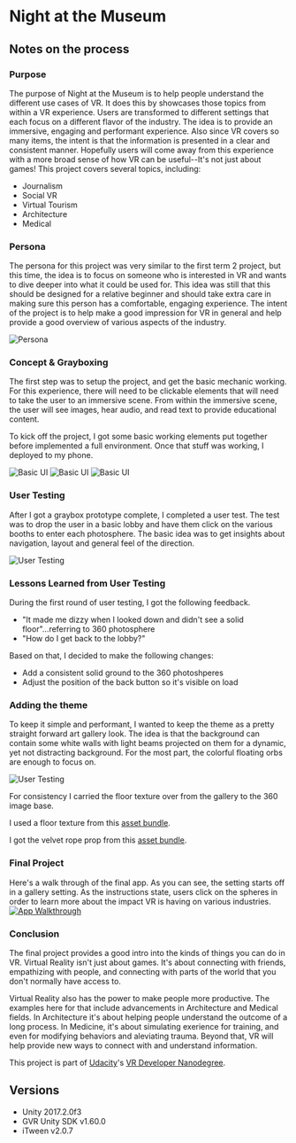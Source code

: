 # Night at the Museum

## Notes on the process

### Purpose
The purpose of Night at the Museum is to help people understand the different use cases of VR. It does this by showcases those topics from within a VR experience. Users are transformed to different settings that each focus on a different flavor of the industry. The idea is to provide an immersive, engaging and performant experience. Also since VR covers so many items, the intent is that the information is presented in a clear and consistent manner. Hopefully users will come away from this experience with a more broad sense of how VR can be useful--It's not just about games! This project covers several topics, including:

* Journalism
* Social VR
* Virtual Tourism
* Architecture
* Medical

### Persona
The persona for this project was very similar to the first term 2 project, but this time, the idea is to focus on someone who is interested in VR and wants to dive deeper into what it could be used for. This idea was still that this should be designed for a relative beginner and should take extra care in making sure this person has a comfortable, engaging experience. The intent of the project is to help make a good impression for VR in general and help provide a good overview of various aspects of the industry.

![Persona](/NightAtTheMuseum/img/VR-persona-NATM.jpg)

### Concept & Grayboxing
The first step was to setup the project, and get the basic mechanic working. For this experience, there will need to be clickable elements that will need to take the user to an immersive scene. From within the immersive scene, the user will see images, hear audio, and read text to provide educational content.

To kick off the project, I got some basic working elements put together before implemented a full environment. Once that stuff was working, I deployed to my phone.

![Basic UI](/NightAtTheMuseum/img/sketches.png)
![Basic UI](/NightAtTheMuseum/img/graybox-lobby.png)
![Basic UI](/NightAtTheMuseum/img/graybox-booth.png)

### User Testing
After I got a graybox prototype complete, I completed a user test. The test was to drop the user in a basic lobby and have them click on the various booths to enter each photosphere. The basic idea was to get insights about navigation, layout and general feel of the direction.

![User Testing](/NightAtTheMuseum/img/user-test.png)

### Lessons Learned from User Testing
During the first round of user testing, I got the following feedback.
* "It made me dizzy when I looked down and didn't see a solid floor"...referring to 360 photosphere
* "How do I get back to the lobby?"

Based on that, I decided to make the following changes:
* Add a consistent solid ground to the 360 photoshperes
* Adjust the position of the back button so it's visible on load

### Adding the theme
To keep it simple and performant, I wanted to keep the theme as a pretty straight forward art gallery look. The idea is that the background can contain some white walls with light beams projected on them for a dynamic, yet not distracting background. For the most part, the colorful floating orbs are enough to focus on.

![User Testing](/NightAtTheMuseum/img/art-concept.jpg)

For consistency I carried the floor texture over from the gallery to the 360 image base.

I used a floor texture from this [asset bundle](https://assetstore.unity.com/packages/3d/environments/showroom-environment-73740).

I got the velvet rope prop from this [asset bundle](https://assetstore.unity.com/packages/3d/props/interior/gallery-showroom-environment-92146).

### Final Project
Here's a walk through of the final app. As you can see, the setting starts off in a gallery setting. As the instructions state, users click on the spheres in order to learn more about the impact VR is having on various industries.
<br>
[![App Walkthrough](https://img.youtube.com/vi/qjHm1dLnGeM/0.jpg)](https://www.youtube.com/watch?v=qjHm1dLnGeM)

### Conclusion
The final project provides a good intro into the kinds of things you can do in VR. Virtual Reality isn't just about games. It's about connecting with friends, empathizing with people, and connecting with parts of the world that you don't normally have access to. 

Virtual Reality also has the power to make people more productive. The examples here for that include advancements in Architecture and Medical fields. In Architecture it's about helping people understand the outcome of a long process. In Medicine, it's about simulating exerience for training, and even for modifying behaviors and aleviating trauma. Beyond that, VR will help provide new ways to connect with and understand information.


This project is part of [Udacity](https://www.udacity.com "Udacity - Be in demand")'s [VR Developer Nanodegree](https://www.udacity.com/course/vr-developer-nanodegree--nd017).

## Versions
- Unity 2017.2.0f3
- GVR Unity SDK v1.60.0
- iTween v2.0.7


